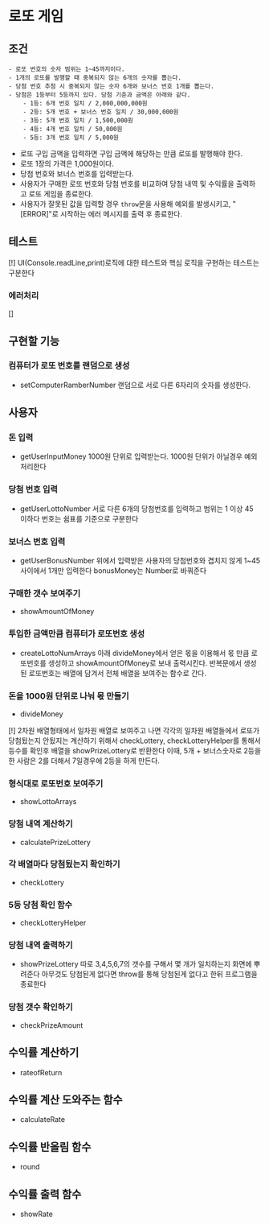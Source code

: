 # 로또 게임

## 조건
    - 로또 번호의 숫자 범위는 1~45까지이다.
    - 1개의 로또를 발행할 때 중복되지 않는 6개의 숫자를 뽑는다.
    - 당첨 번호 추첨 시 중복되지 않는 숫자 6개와 보너스 번호 1개를 뽑는다.
    - 당첨은 1등부터 5등까지 있다. 당첨 기준과 금액은 아래와 같다.
        - 1등: 6개 번호 일치 / 2,000,000,000원
        - 2등: 5개 번호 + 보너스 번호 일치 / 30,000,000원
        - 3등: 5개 번호 일치 / 1,500,000원
        - 4등: 4개 번호 일치 / 50,000원
        - 5등: 3개 번호 일치 / 5,000원

-   로또 구입 금액을 입력하면 구입 금액에 해당하는 만큼 로또를 발행해야 한다.
-   로또 1장의 가격은 1,000원이다.
-   당첨 번호와 보너스 번호를 입력받는다.
-   사용자가 구매한 로또 번호와 당첨 번호를 비교하여 당첨 내역 및 수익률을 출력하고 로또 게임을 종료한다.
-   사용자가 잘못된 값을 입력할 경우  `throw`문을 사용해 예외를 발생시키고, "[ERROR]"로 시작하는 에러 메시지를 출력 후 종료한다.

## 테스트
[!] UI(Console.readLine,print)로직에 대한 테스트와 핵심 로직을 구현하는 테스트는 구분한다

### 에러처리
[]

## 구현할 기능

### 컴퓨터가 로또 번호를 랜덤으로 생성
- setComputerRamberNumber
랜덤으로 서로 다른 6자리의 숫자를 생성한다.

## 사용자

### 돈 입력
- getUserInputMoney
1000원 단위로 입력받는다. 1000원 단위가 아닐경우 예외 처리한다

### 당첨 번호 입력
- getUserLottoNumber
서로 다른 6개의 당첨번호를 입력하고 범위는 1 이상 45 이하다
번호는 쉼표를 기준으로 구분한다

### 보너스 번호 입력
- getUserBonusNumber
위에서 입력받은 사용자의 당첨번호와 겹치지 않게 1~45사이에서 1개만 입력한다
bonusMoney는 Number로 바꿔준다

### 구매한 갯수 보여주기
- showAmountOfMoney

### 투입한 금액만큼 컴퓨터가 로또번호 생성
- createLottoNumArrays
아래 divideMoney에서 얻은 몫을 이용해서 몫 만큼 로또번호를 생성하고 showAmountOfMoney로 보내 출력시킨다.
반복문에서 생성된 로또번호는 배열에 담겨서 전체 배열을 보여주는 함수로 간다.

### 돈을 1000원 단위로 나눠 몫 만들기
- divideMoney


[!] 2차원 배열형태에서 일차원 배열로 보여주고 나면 각각의 일차원 배열들에서 로또가 당첨됬는지 안됬지는 계산하기 위해서 checkLottery, checkLotteryHelper를 통해서 등수를 확인후 배열을 showPrizeLottery로 반환한다
이때, 5개 + 보너스숫자로 2등을 한 사람은 2를 더해서 7일경우에 2등을 하게 만든다.

### 형식대로 로또번호 보여주기
- showLottoArrays

### 당첨 내역 계산하기
- calculatePrizeLottery

### 각 배열마다 당첨됬는지 확인하기
- checkLottery

### 5등 당첨 확인 함수
- checkLotteryHelper

### 당첨 내역 출력하기
- showPrizeLottery
따로 3,4,5,6,7의 갯수를 구해서 몇 개가 일치하는지 화면에 뿌려준다
아무것도 당첨된게 없다면 throw를 통해 당첨된게 없다고 한뒤 프로그램을 종료한다

### 당첨 갯수 확인하기
- checkPrizeAmount

## 수익률 계산하기
- rateofReturn
## 수익률 계산 도와주는 함수
- calculateRate
## 수익률 반올림 함수
- round
## 수익률 출력 함수
- showRate